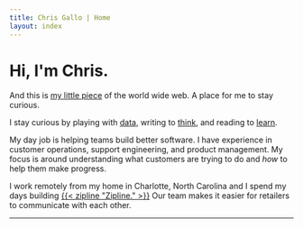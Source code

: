 ```yaml
---
title: Chris Gallo | Home
layout: index
---
```


# Hi, I'm Chris.

And this is [my little piece](/manifesto) of the world wide web. A place for me to stay curious.

I stay curious by playing with [data](https://fungo.hotdogsandeggs.com), writing to [think](https://blog.hotdogsandeggs.com), and reading to [learn](https://books.hotdogsandeggs.com).

My day job is helping teams build better software. I have experience in customer operations, support engineering, and product management. My focus is around understanding what customers are trying to do and _how_ to help them make progress.

I work remotely from my home in Charlotte, North Carolina and I spend my days building [{{< zipline "Zipline." >}}](https://www.retailzipline.com/) Our team makes it easier for retailers to communicate with each other.

* * *
